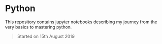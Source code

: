 # Python
This repository contains jupyter notebooks describing my journey from the very basics to mastering python.<br/>
> Started on 15th August 2019
